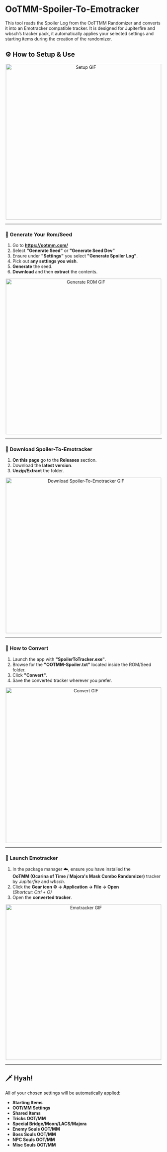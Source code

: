 # OoTMM-Spoiler-To-Emotracker
This tool reads the Spoiler Log from the OoTTMM Randomizer and converts it into an Emotracker compatible tracker. It is designed for Jupiterfire and wbsch’s tracker pack, it automatically applies your selected settings and starting items during the creation of the randomizer.


## ⚙️ **How to Setup & Use**

<p align="center">
  <img src="https://your-gif-link-setup.gif" alt="Setup GIF" width="500"/>
</p>

---

### 🧩 **Generate Your Rom/Seed**
1. Go to **https://ootmm.com/**
2. Select **"Generate Seed"** or **"Generate Seed Dev"**
3. Ensure under **"Settings"** you select **"Generate Spoiler Log"**.
4. Pick out **any settings you wish**.
5. **Generate** the seed.
6. **Download** and then **extract** the contents.

<p align="center">
  <img src="https://your-gif-link-rom-seed.gif" alt="Generate ROM GIF" width="500"/>
</p>

---

### 💾 **Download Spoiler-To-Emotracker**
1. **On this page** go to the **Releases** section.  
2. Download the **latest version**.  
3. **Unzip/Extract** the folder.

<p align="center">
  <img src="https://your-gif-link-download.gif" alt="Download Spoiler-To-Emotracker GIF" width="500"/>
</p>

---

### 🔄 **How to Convert**

1. Launch the app with **"SpoilerToTracker.exe"**.  
2. Browse for the **"OOTMM-Spoiler.txt"** located inside the ROM/Seed folder.  
3. Click **"Convert"**.  
4. Save the converted tracker wherever you prefer.

<p align="center">
  <img src="https://your-gif-link-convert.gif" alt="Convert GIF" width="500"/>
</p>

---

### 🧭 **Launch Emotracker**

1. In the package manager ☁️, ensure you have installed the  
   **OoTMM (Ocarina of Time / Majora's Mask Combo Randomizer)** tracker by *Jupiterfire* and *wbsch*.  
2. Click the **Gear icon ⚙️ → Application → File → Open**  
    *(Shortcut: Ctrl + O)*  
3. Open the **converted tracker**.

<p align="center">
  <img src="https://your-gif-link-emotracker.gif" alt="Emotracker GIF" width="500"/>
</p>

---

## 🗡️ **Hyah!**

All of your chosen settings will be automatically applied:

- **Starting Items**  
- **OOT/MM Settings**  
- **Shared Items**  
- **Tricks OOT/MM**  
- **Special Bridge/Moon/LACS/Majora**  
- **Enemy Souls OOT/MM**  
- **Boss Souls OOT/MM**  
- **NPC Souls OOT/MM**  
- **Misc Souls OOT/MM**
